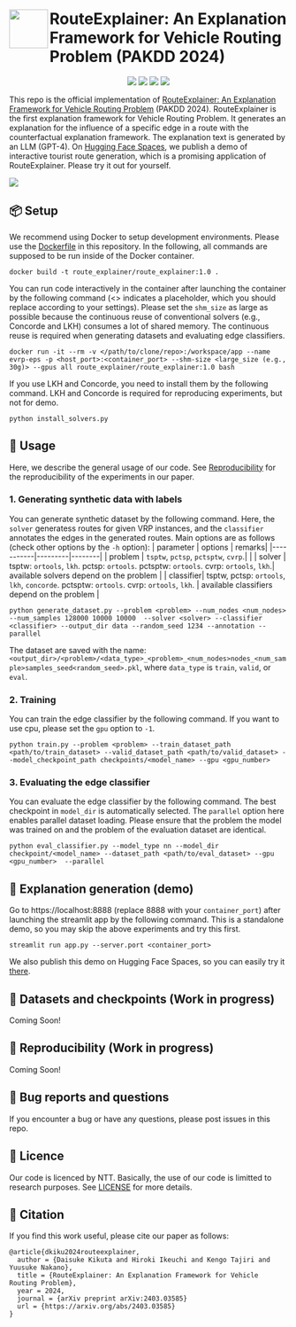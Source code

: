 # <img src="https://github.com/ntt-dkiku/route-explainer/assets/154794155/3ae1a5ea-0262-4120-ad05-0768ca9292f2" align="left" width="70px"> RouteExplainer: An Explanation Framework for Vehicle Routing Problem (PAKDD 2024)


<p align="center">
  <a href="https://ntt-dkiku.github.io/xai-vrp/" target="_blank"><img src="https://img.shields.io/badge/project-page-blue"></a>
  <a href="https://arxiv.org/abs/2403.03585" target="_blank"><img src="https://img.shields.io/badge/arXiv-abs-red"></a>
  <a href="https://huggingface.co/spaces/oookiku/route-explainer" target="_blank"><img src="https://img.shields.io/badge/🤗-demo-yellow"></a>
  <a href="https://pakdd2024.org/" target="_blank"><img src="https://img.shields.io/badge/PAKDD-2024-green"></a>
</p>
<p>
  <!--   [RouteExplainerIcon](https://github.com/ntt-dkiku/route-explainer/assets/154794155/3ae1a5ea-0262-4120-ad05-0768ca9292f2) -->
  <!-- ![RouteExplainerFrameWork](https://github.com/ntt-dkiku/route-explainer/assets/154794155/1f955ed1-e0c0-4875-bebb-b6b1c4f04df8) -->
  This repo is the official implementation of <a href="https://arxiv.org/abs/2403.03585" target="_blank">RouteExplainer: An Explanation Framework for Vehicle Routing Problem</a> (PAKDD 2024).  
  RouteExplainer is the first explanation framework for Vehicle Routing Problem. It generates an explanation for the influence of a specific edge in a route with the counterfactual explanation framework. 
  The explanation text is generated by an LLM (GPT-4). 
  On <a href="https://huggingface.co/spaces/oookiku/route-explainer" target="_blank">Hugging Face Spaces</a>, we publish a demo of interactive tourist route generation, which is a promising application of RouteExplainer. Please try it out for yourself.
</p>

<img src="https://github.com/ntt-dkiku/route-explainer/assets/154794155/1f955ed1-e0c0-4875-bebb-b6b1c4f04df8">

## 📦 Setup
We recommend using Docker to setup development environments. Please use the [Dockerfile](./Dockerfile) in this repository. 
In the following, all commands are supposed to be run inside of the Docker container.
```
docker build -t route_explainer/route_explainer:1.0 .
```
You can run code interactively in the container after launching the container by the following command (<> indicates a placeholder, which you should replace according to your settings).
Please set the ```shm_size``` as large as possible because the continuous reuse of conventional solvers (e.g., Concorde and LKH) consumes a lot of shared memory.
The continuous reuse is required when generating datasets and evaluating edge classifiers.  
```
docker run -it --rm -v </path/to/clone/repo>:/workspace/app --name evrp-eps -p <host_port>:<container_port> --shm-size <large_size (e.g., 30g)> --gpus all route_explainer/route_explainer:1.0 bash
```
If you use LKH and Concorde, you need to install them by the following command. LKH and Concorde is required for reproducing experiments, but not for demo.
```
python install_solvers.py
```

## 🔧 Usage
Here, we describe the general usage of our code. See [Reproducibility](#rep) for the reproducibility of the experiments in our paper.

### 1. Generating synthetic data with labels
You can generate synthetic dataset by the following command. Here, the ```solver``` generatess routes for given VRP instances, and the ```classifier``` annotates the edges in the generated routes.
Main options are as follows (check other options by the ```-h``` option): 
| parameter | options | remarks|
|-----------|---------|--------|
| problem   | ```tsptw```, ```pctsp```, ```pctsptw```, ```cvrp```.| |
| solver    | tsptw: ```ortools```, ```lkh```. pctsp: ```ortools```. pctsptw: ```ortools```. cvrp: ```ortools```, ```lkh```.| available solvers depend on the problem |
| classifier| tsptw, pctsp: ```ortools```, ```lkh```, ```concorde```. pctsptw: ```ortools```. cvrp: ```ortools```, ```lkh```. | available classifiers depend on the problem |

```
python generate_dataset.py --problem <problem> --num_nodes <num_nodes> --num_samples 128000 10000 10000  --solver <solver> --classifier <classifier> --output_dir data --random_seed 1234 --annotation --parallel
```
The dataset are saved with the name: ```<output_dir>/<problem>/<data_type>_<problem>_<num_nodes>nodes_<num_sample>samples_seed<random_seed>.pkl```,
where ```data_type``` is ```train```, ```valid```, or ```eval```.

### 2. Training
You can train the edge classifier by the following command. If you want to use cpu, please set the ```gpu``` option to ```-1```.
```
python train.py --problem <problem> --train_dataset_path <path/to/train_dataset> --valid_dataset_path <path/to/valid_dataset> --model_checkpoint_path checkpoints/<model_name> --gpu <gpu_number>
```

### 3. Evaluating the edge classifier
You can evaluate the edge classifier by the following command. The best checkpoint in ```model_dir``` is automatically selected.
The ```parallel``` option here enables parallel dataset loading. 
Please ensure that the problem the model was trained on and the problem of the evaluation dataset are identical.
```
python eval_classifier.py --model_type nn --model_dir checkpoint/<model_name> --dataset_path <path/to/eval_dataset> --gpu <gpu_number>  --parallel
```

## 💬 Explanation generation (demo)
Go to https://localhost:8888 (replace 8888 with your ```container_port```) after launching the streamlit app by the following command.
This is a standalone demo, so you may skip the above experiments and try this first.
```
streamlit run app.py --server.port <container_port>
```
We also publish this demo on Hugging Face Spaces, so you can easily try it <a href="https://huggingface.co/spaces/oookiku/route-explainer" target="_blank">there</a>.

## 💽 Datasets and checkpoints (Work in progress)
Coming Soon!


## 🧪 Reproducibility (Work in progress)
<div id="rep">
<!-- Refer to [reproduce_experiments.ipynb](./reproduct_experiments.ipynb). -->
Coming Soon! 
</div>

## 🐞 Bug reports and questions
If you encounter a bug or have any questions, please post issues in this repo.

## 📄 Licence
Our code is licenced by NTT. Basically, the use of our code is limitted to research purposes. See [LICENSE](./LICENSE) for more details.

## 🤝 Citation
If you find this work useful, please cite our paper as follows:
```
@article{dkiku2024routeexplainer,
  author = {Daisuke Kikuta and Hiroki Ikeuchi and Kengo Tajiri and Yuusuke Nakano},
  title = {RouteExplainer: An Explanation Framework for Vehicle Routing Problem},
  year = 2024,
  journal = {arXiv preprint arXiv:2403.03585}
  url = {https://arxiv.org/abs/2403.03585}
}
```
